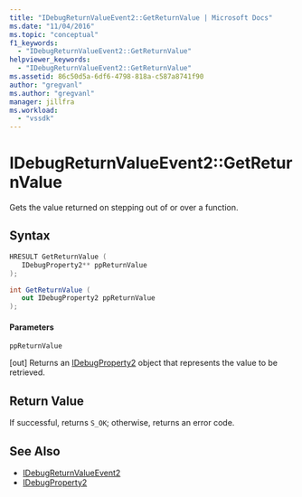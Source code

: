 ```yaml
---
title: "IDebugReturnValueEvent2::GetReturnValue | Microsoft Docs"
ms.date: "11/04/2016"
ms.topic: "conceptual"
f1_keywords:
  - "IDebugReturnValueEvent2::GetReturnValue"
helpviewer_keywords:
  - "IDebugReturnValueEvent2::GetReturnValue"
ms.assetid: 86c50d5a-6df6-4798-818a-c587a8741f90
author: "gregvanl"
ms.author: "gregvanl"
manager: jillfra
ms.workload:
  - "vssdk"
---
```

# IDebugReturnValueEvent2::GetReturnValue
Gets the value returned on stepping out of or over a function.

## Syntax

```cpp
HRESULT GetReturnValue ( 
   IDebugProperty2** ppReturnValue
);
```

```csharp
int GetReturnValue ( 
   out IDebugProperty2 ppReturnValue
);
```

#### Parameters
 `ppReturnValue`

 [out] Returns an [IDebugProperty2](../../../extensibility/debugger/reference/idebugproperty2.md) object that represents the value to be retrieved.

## Return Value
 If successful, returns `S_OK`; otherwise, returns an error code.

## See Also
- [IDebugReturnValueEvent2](../../../extensibility/debugger/reference/idebugreturnvalueevent2.md)
- [IDebugProperty2](../../../extensibility/debugger/reference/idebugproperty2.md)